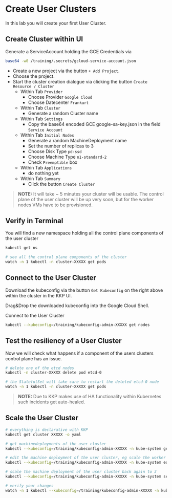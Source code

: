 # Create User Clusters

In this lab you will create your first User Cluster.

## Create Cluster within UI

Generate a ServiceAccount holding the GCE Credentials via

```bash
base64 -w0 /training/.secrets/gcloud-service-account.json
```

- Create a new project via the button `+ Add Project`.
- Choose the project.
- Start the cluster creation dialogue via clicking the button `Create Resource / Cluster`
  - Within Tab `Provider`
    - Choose Provider `Google Cloud`
    - Choose Datecenter `Frankurt`
  - Within Tab `Cluster`
    - Generate a random Cluster name
  - Within Tab `Settings`
    - Copy the base64 encoded GCE google-sa-key.json in the field `Service Account`
  - Within Tab `Initial Nodes`
    - Generate a random MachineDeployment name
    - Set the number of replicas to 3
    - Choose Disk Type `pd-ssd`
    - Choose Machine Type `n1-standard-2`
    - Check `Preemptible` box
  - Within Tab `Applications`
    - do nothing yet
  - Within Tab `Summary`
    - Click the button `Create Cluster`

>**NOTE:**
>It will take ~ 5 minutes your cluster will be usable. The control plane of the user cluster will be up very soon, but for the worker nodes VMs have to be provisioned.

## Verify in Terminal

You will find a new namespace holding all the control plane components of the user cluster

```bash
kubectl get ns

# see all the control plane components of the cluster
watch -n 1 kubectl -n cluster-XXXXX get pods
```

## Connect to the User Cluster

Download the kubeconfig via the button `Get Kubeconfig` on the right above within the cluster in the KKP UI.

Drag&Drop the downloaded kubeconfig into the Google Cloud Shell.

Connect to the User Cluster

```bash
kubectl --kubeconfig=/training/kubeconfig-admin-XXXXX get nodes
```

## Test the resiliency of a User Cluster

Now we will check what happens if a component of the users clusters control plane has an issue.

```bash
# delete one of the etcd nodes
kubectl -n cluster-XXXXX delete pod etcd-0

# the StatefulSet will take care to restart the deleted etcd-0 node
watch -n 1 kubectl -n cluster-XXXXX get pods
```

>**NOTE:**
>Due to KKP makes use of HA functionality within Kubernetes such incidents get auto-healed.

## Scale the User Cluster

```bash
# everything is declarative with KKP
kubectl get cluster XXXXX -o yaml

# get machinedeployments of the user cluster
kubectl --kubeconfig=/training/kubeconfig-admin-XXXXX -n kube-system get machinedeployment

# edit the machine deployment of the user cluster, eg scale the worker nodes to 1 replica
kubectl --kubeconfig=/training/kubeconfig-admin-XXXXX -n kube-system edit md MD-NAME

# scale the machine deployment of the user cluster back again to 3
kubectl --kubeconfig=/training/kubeconfig-admin-XXXXX -n kube-system scale md MD-NAME --replicas 3

# verify your changes
watch -n 1 kubectl --kubeconfig=/training/kubeconfig-admin-XXXXX -n kube-system get md,ms,machine,nodes
```
